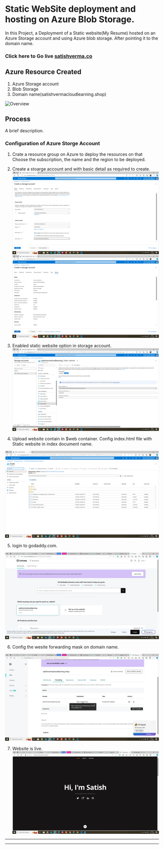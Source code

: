 # Static WebSite deployment and hosting on Azure Blob Storage.
In this Project, a Deployment of a Static website(My Resume) hosted on an Azure Storage account and using Azure blob storage. After pointing it to the domain name.
### Click here to Go live [satishverma.co](http://satishvermacloudlearning.shop/)

## Azure Resource Created

1. Azure Storage account
2. Blob Storage
3. Domain name(satishvermacloudlearning.shop)


![Overview](https://github.com/satishvermacoen/Azure-LAB/blob/main/aws-azure-vpn-connectivity/img/draw.png)

## Process
A brief description.

### Configuration of Azure Storge Account

1. Crate a resource group on Azure to deploy the resources on that
Choose the subscription, the name and the region to be deployed.

2. Create a stoarge account and with basic detail as required to create.
![App Screenshot](https://github.com/satishvermacoen/Azure-Projects/blob/main/1.%20Static%20WebSite%20deployment%20and%20hosting%20on%20Azure%20Blob%20Storage/img/Screenshot%20(79).png)
![App Screenshot](https://github.com/satishvermacoen/Azure-Projects/blob/main/1.%20Static%20WebSite%20deployment%20and%20hosting%20on%20Azure%20Blob%20Storage/img/Screenshot%20(80).png)

3. Enabled static website option in storage account.
![App Screenshot](https://github.com/satishvermacoen/Azure-Projects/blob/main/1.%20Static%20WebSite%20deployment%20and%20hosting%20on%20Azure%20Blob%20Storage/img/Screenshot%20(81).png)

4. Upload website contain in $web container. Config index.html file with Static website in index document name.

![App Screenshot](https://github.com/satishvermacoen/Azure-Projects/blob/main/1.%20Static%20WebSite%20deployment%20and%20hosting%20on%20Azure%20Blob%20Storage/img/Screenshot%20(82).png)

5. login to godaddy.com.

![App Screenshot](https://github.com/satishvermacoen/Azure-Projects/blob/main/1.%20Static%20WebSite%20deployment%20and%20hosting%20on%20Azure%20Blob%20Storage/img/Screenshot%20(83).png)

6. Config the wesite forwarding mask on domain name.

![App Screenshot](https://github.com/satishvermacoen/Azure-Projects/blob/main/1.%20Static%20WebSite%20deployment%20and%20hosting%20on%20Azure%20Blob%20Storage/img/Screenshot%20(84).png)

7. Website is live.
![App Screenshot](https://github.com/satishvermacoen/Azure-Projects/blob/main/1.%20Static%20WebSite%20deployment%20and%20hosting%20on%20Azure%20Blob%20Storage/img/Screenshot%20(85).png)

------------------------------
------------------------------